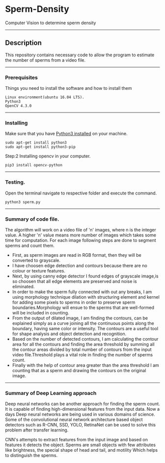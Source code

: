# Sperm-Density
Computer Vision to determine sperm density
___
## Description
This repository contains necessary code to allow the program to estimate the number of sperms from a video file.
___
### Prerequisites

Things you need to install the software and how to install them


```
Linux environment(ubuntu 16.04 LTS).
Python3
OpenCV 4.3.0 

```
___
### Installing

Make sure that you have [Python3 installed](https://realpython.com/installing-python/) on your machine.

```
sudo apt-get install python3
sudo apt-get install python3-pip
```
Step:2 Installing opencv in your computer.

```
pip3 install opencv-python
```
___

### Testing.
Open the terminal navigate to respective folder and execute the command.
```
python3 sperm.py
```
___

### Summary of code file.

The algorithm will work on a video file of 'n' images, where n is the integer value. A higher 'n' value means more number of images which takes some time for computation. For each image following steps are done to segment sperms and count them.

- First, as sperm images are read in RGB format, then they will be converted to grayscale.
- I have choosen edge detection and contours because there are no colour or texture features.
- Next, by using canny edge detector I found edges of grayscale image,is so choosen that all edge elements are preserved and noise is eliminated.
- In order to make the sperm fully connected with out any breaks, I am using morphology technique dilation with structuring element and kernel for adding some pixels to sperms in order to preserve sperm boundaries.Morphology will ensue to the sperms that are  well-formed will be included in counting.
- From the output of dilated image, I am finding the contours, can be explained simply as a curve joining all the continuous points along the boundary, having same color or intensity. The contours are a useful tool for shape analysis and object detection and recognition.
- Based on the number of detected contours, I am calculating the contour area for all the contours and finding the area threshold by summing all the contour areas divided by total number of contours from the input video file.Threshold plays a vital role in finding the number of sperms count.
- Finally with the help of contour area greater than the area threshold I am counting that as a sperm and drawing the contours on the original image.


___

### Summary of Deep Learning approach

Deep neural networks can be another approach for finding the sperm count. It is capable of finding high-dimensional features from the input data. Now a days Deep neural networks are being used in various domains of science. Some of the convolutional neural network architecture based object detectors such as R-CNN, SSD, YOLO, RetinaNet can be used to solve this problem after transfer learning.

CNN's attempts to extract features from the input image and based on features it detects the object. Sperms are small objects with few attributes like brightness, the special shape of head and tail, and motility Which helps to distinguish the sperms. 




